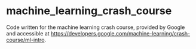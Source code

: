 # machine_learning_crash_course
Code written for the machine learning crash course, provided by Google and accessible at https://developers.google.com/machine-learning/crash-course/ml-intro. 

